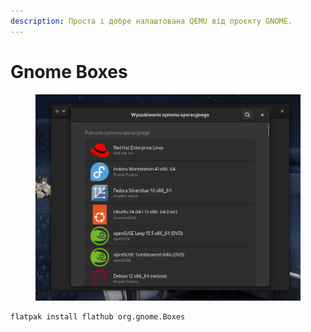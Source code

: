 ```yaml
---
description: Проста і добре налаштована QEMU від проєкту GNOME.
---
```


# Gnome Boxes

<figure><img src="../../.gitbook/assets/image (1) (1).png" alt=""><figcaption></figcaption></figure>

```bash
flatpak install flathub org.gnome.Boxes
```
